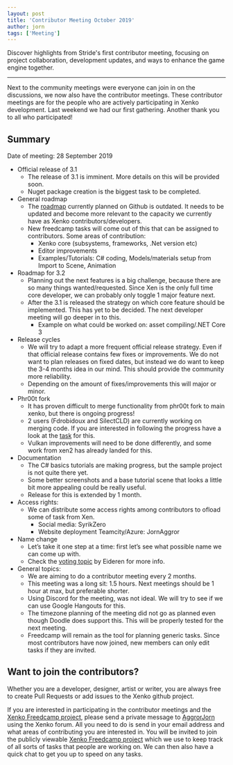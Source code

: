 ```yaml
---
layout: post
title: 'Contributor Meeting October 2019'
author: jorn
tags: ['Meeting']
---
```


Discover highlights from Stride's first contributor meeting, focusing on project collaboration, development updates, and ways to enhance the game engine together.

---

Next to the community meetings were everyone can join in on the discussions, we now also have the contributor meetings. These contributor meetings are for the people who are actively participating in Xenko development. Last weekend we had our first gathering. Another thank you to all who participated!  

## Summary

Date of meeting: 28 September 2019

- Official release of 3.1
  - The release of 3.1 is imminent. More details on this will be provided soon.
  - Nuget package creation is the biggest task to be completed.
- General roadmap
    - The [roadmap](https://github.com/xenko3d/xenko/projects/3) currently planned on Github is outdated. It needs to be updated and become more relevant to the capacity we currently have as Xenko contributors/developers. 
    - New freedcamp tasks will come out of this that can be assigned to contributors. Some areas of contribution:
        - Xenko core (subsystems, frameworks, .Net version etc)
        - Editor improvements
        - Examples/Tutorials: C# coding, Models/materials setup from Import to Scene, Animation
- Roadmap for 3.2
    - Planning out the next features is a big challenge, because there are so many things wanted/requested. Since Xen is the only full time core developer, we can probably only toggle 1 major feature next.
    - After the 3.1 is released the strategy on which core feature should be implemented. This has yet to be decided. The next developer meeting will go deeper in to this.
        - Example on what could be worked on: asset compiling/.NET Core 3
- Release cycles
    - We will try to adapt a more frequent official release strategy. Even if that official release contains few fixes or improvements. We do not want to plan releases on fixed dates, but instead we do want to keep the 3-4 months idea in our mind. This should provide the community more reliability. 
    - Depending on the amount of fixes/improvements this will major or minor.
- Phr00t fork
    - It has proven difficult to merge functionality from phr00t fork to main xenko, but there is ongoing progress!
    - 2 users (Fdrobidoux and SilectCLD) are currently working on merging code. If you are interested in following the progress have a look at the [task](https://freedcamp.com/Xenko_YO2/XenkoManagementT_3sf/todos/27077090/) for this.
    - Vulkan improvements will need to be done differently, and some work from xen2 has already landed for this.
- Documentation
    - The C# basics tutorials are making progress, but the sample project is not quite there yet.
    - Some better screenshots and a base tutorial scene that looks a little bit more appealing could be really useful.
    - Release for this is extended by 1 month.
- Access rights:
    - We can distribute some access rights among contributors to ofload some of task from Xen. 
        - Social media: SyrikZero
        - Website deployment Teamcity/Azure: JornAggror
- Name change
    - Let’s take it one step at a time: first let’s see what possible name we can come up with.
    - Check the [voting topic](https://forums.stride3d.net/t/vote-for-xenkos-new-name/2016) by Eideren for more info.
- General topics:
    - We are aiming to do a contributor meeting every 2 months. 
    - This meeting was a long sit: 1.5 hours. Next meetings should be 1 hour at max, but preferable shorter.
    - Using Discord for the meeting, was not ideal. We will try to see if we can use Google Hangouts for this.
    - The timezone planning of the meeting did not go as planned even though Doodle does support this. This will be properly tested for the next meeting.
    - Freedcamp will remain as the tool for planning generic tasks. Since most contributors have now joined, new members can only edit tasks if they are invited.


## Want to join the contributors?

Whether you are a developer, designer, artist or writer, you are always free to create Pull Requests or add issues to the Xenko github project.

If you are interested in participating in the contributor meetings and the [Xenko Freedcamp project](https://freedcamp.com/Xenko_YO2/XenkoManagementT_3sf/todos/), please send a private message to [AggrorJorn](https://forums.stride3d.net/u/Aggror/) using the Xenko forum. All you need to do is send in your email address and what areas of contributing you are interested in. You will be invited to join the publicly viewable [Xenko Freedcamp project](https://freedcamp.com/Xenko_YO2/XenkoManagementT_3sf/todos/) which we use to keep track of all sorts of tasks that people are working on. We can then also have a quick chat to get you up to speed on any tasks.
